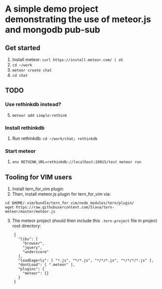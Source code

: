 # A simple demo project demonstrating the use of meteor.js and mongodb pub-sub

## Get started

1. Install meteor: `curl https://install.meteor.com/ | sh`
2. `cd ~/work`
3. `meteor create chat`
4. `cd chat`

## TODO

### Use rethinkdb instead?

5. `meteor add simple:rethink`

### Install rethinkdb

1. Run rethinkdb: `cd ~/work/chat; rethinkdb`

### Start meteor

1. `env RETHINK_URL=rethinkdb://localhost:28015/test meteor run`

## Tooling for VIM users

1. Install tern_for_vim plugin
2. Then, install meteor.js plugin for tern_for_vim via:

```
cd $HOME/.vim/bundle/tern_for_vim/node_modules/tern/plugin/
wget https://raw.githubusercontent.com/Slava/tern-meteor/master/meteor.js
```

3. The meteor project should then include this `.tern-project` file in project root directory:

```
    {
      "libs": [
        "browser",
        "jquery",
        "underscore"
      ],
      "loadEagerly": [ "*.js", "*/*.js", "*/*/*.js", "*/*/*/*.js" ],
      "dontLoad": [ ".meteor" ],
      "plugins": {
        "meteor": {}
      }
    }
```
